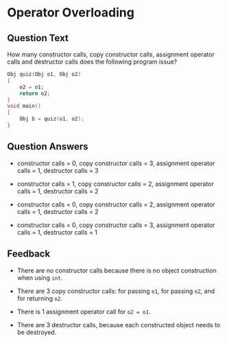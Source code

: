 # Operator Overloading

## Question Text

How many constructor calls, copy constructor calls, assignment operator calls and destructor calls does the following program issue?

```d
Obj quiz(Obj o1, Obj o2)
{
    o2 = o1;
    return o2;
}
void main()
{
    Obj b = quiz(o1, o2);
}
```

## Question Answers

+ constructor calls = 0, copy constructor calls = 3, assignment operator calls = 1, destructor calls = 3

- constructor calls = 1, copy constructor calls = 2, assignment operator calls = 1, destructor calls = 2

- constructor calls = 0, copy constructor calls = 2, assignment operator calls = 1, destructor calls = 2

- constructor calls = 0, copy constructor calls = 3, assignment operator calls = 1, destructor calls = 1

## Feedback

- There are no constructor calls because there is no object construction when using `int`.

- There are 3 copy constructor calls: for passing `o1`, for passing `o2`, and for returning `o2`.

- There is 1 assignment operator call for `o2 = o1`.

- There are 3 destructor calls, because each constructed object needs to be destroyed.
